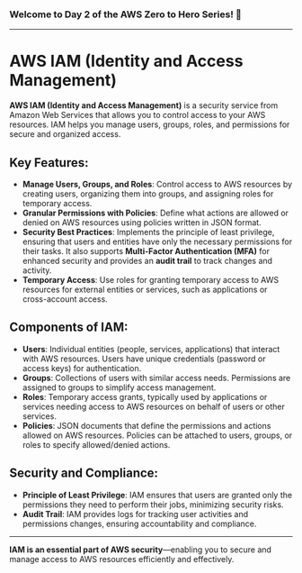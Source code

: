 ### **Welcome to Day 2 of the AWS Zero to Hero Series! 🚀**

---

# AWS IAM (Identity and Access Management)

**AWS IAM (Identity and Access Management)** is a security service from Amazon Web Services that allows you to control access to your AWS resources. IAM helps you manage users, groups, roles, and permissions for secure and organized access.

## Key Features:

- **Manage Users, Groups, and Roles**: Control access to AWS resources by creating users, organizing them into groups, and assigning roles for temporary access.
- **Granular Permissions with Policies**: Define what actions are allowed or denied on AWS resources using policies written in JSON format.
- **Security Best Practices**: Implements the principle of least privilege, ensuring that users and entities have only the necessary permissions for their tasks. It also supports **Multi-Factor Authentication (MFA)** for enhanced security and provides an **audit trail** to track changes and activity.
- **Temporary Access**: Use roles for granting temporary access to AWS resources for external entities or services, such as applications or cross-account access.

## Components of IAM:

- **Users**: Individual entities (people, services, applications) that interact with AWS resources. Users have unique credentials (password or access keys) for authentication.
- **Groups**: Collections of users with similar access needs. Permissions are assigned to groups to simplify access management.
- **Roles**: Temporary access grants, typically used by applications or services needing access to AWS resources on behalf of users or other services.
- **Policies**: JSON documents that define the permissions and actions allowed on AWS resources. Policies can be attached to users, groups, or roles to specify allowed/denied actions.

## Security and Compliance:

- **Principle of Least Privilege**: IAM ensures that users are granted only the permissions they need to perform their jobs, minimizing security risks.
- **Audit Trail**: IAM provides logs for tracking user activities and permissions changes, ensuring accountability and compliance.

---

**IAM is an essential part of AWS security**—enabling you to secure and manage access to AWS resources efficiently and effectively.
